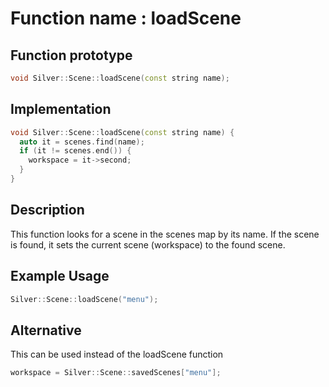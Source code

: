 # Function name : loadScene

## Function prototype

```cpp
void Silver::Scene::loadScene(const string name);
```

## Implementation

```cpp
void Silver::Scene::loadScene(const string name) {
  auto it = scenes.find(name);
  if (it != scenes.end()) {
    workspace = it->second;
  }
}
```

## Description
This function looks for a scene in the scenes map by its name. If the scene is found, it sets the current scene (workspace) to the found scene.

## Example Usage
```cpp
Silver::Scene::loadScene("menu");
```

## Alternative
This can be used instead of the loadScene function
```cpp
workspace = Silver::Scene::savedScenes["menu"];
```
